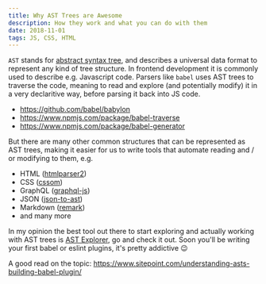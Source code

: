 ```yaml
---
title: Why AST Trees are Awesome
description: How they work and what you can do with them
date: 2018-11-01
tags: JS, CSS, HTML
---
```


`AST` stands for [abstract syntax tree](https://en.wikipedia.org/wiki/Abstract_syntax_tree), and describes a universal data format to represent any kind of tree structure. In frontend development it is commonly used to describe e.g. Javascript code. Parsers like `babel` uses AST trees to traverse the code, meaning to read and explore (and potentially modify) it in a very declaritive way, before parsing it back into JS code.

- https://github.com/babel/babylon
- https://www.npmjs.com/package/babel-traverse
- https://www.npmjs.com/package/babel-generator

But there are many other common structures that can be represented as AST trees, making it easier for us to write tools that automate reading and / or modifying to them, e.g.

- HTML ([htmlparser2](https://github.com/fb55/htmlparser2))
- CSS ([cssom](https://github.com/NV/CSSOM))
- GraphQL ([graphql-js](https://github.com/graphql/graphql-js))
- JSON ([json-to-ast](https://github.com/vtrushin/json-to-ast))
- Markdown ([remark](https://remark.js.org/))
- and many more

In my opinion the best tool out there to start exploring and actually working with AST trees is [AST Explorer](https://astexplorer.net/), go and check it out. Soon you'll be writing your first babel or eslint plugins, it's pretty addictive 😉

A good read on the topic: https://www.sitepoint.com/understanding-asts-building-babel-plugin/
